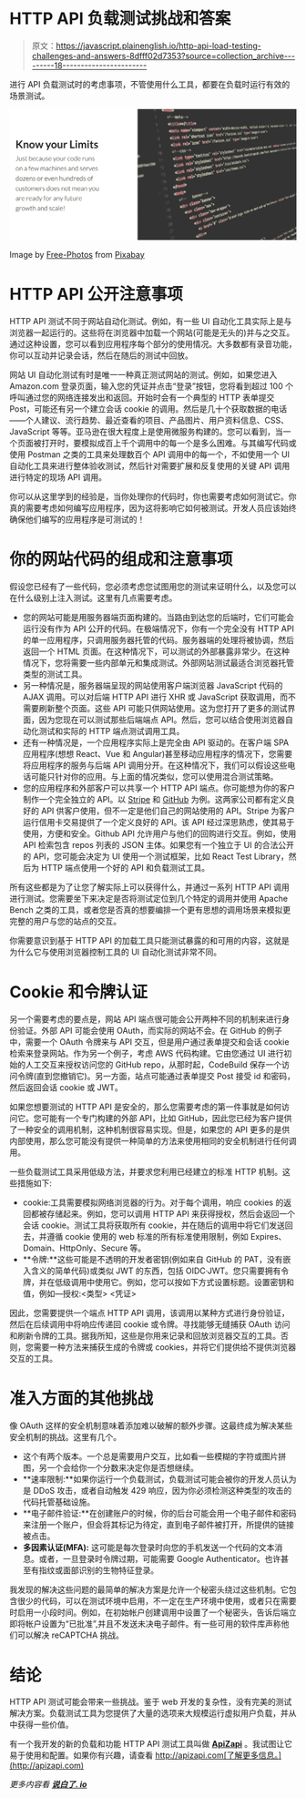# HTTP API 负载测试挑战和答案

> 原文：<https://javascript.plainenglish.io/http-api-load-testing-challenges-and-answers-8dfff02d7353?source=collection_archive---------18----------------------->

进行 API 负载测试时的考虑事项，不管使用什么工具，都要在负载时运行有效的场景测试。

![](img/b495c9393a3fbf16cfedc72987eb3e25.png)

Image by [Free-Photos](https://pixabay.com/photos/?utm_source=link-attribution&amp;utm_medium=referral&amp;utm_campaign=image&amp;utm_content=1209641) from [Pixabay](https://pixabay.com/?utm_source=link-attribution&amp;utm_medium=referral&amp;utm_campaign=image&amp;utm_content=1209641)

# HTTP API 公开注意事项

HTTP API 测试不同于网站自动化测试。例如，有一些 UI 自动化工具实际上是与浏览器一起运行的。这些将在浏览器中加载一个网站(可能是无头的)并与之交互。通过这种设置，您可以看到应用程序每个部分的使用情况。大多数都有录音功能，你可以互动并记录会话，然后在随后的测试中回放。

网站 UI 自动化测试有时是唯一一种真正测试网站的测试。例如，如果您进入 Amazon.com 登录页面，输入您的凭证并点击“登录”按钮，您将看到超过 100 个呼叫通过您的网络连接发出和返回。开始时会有一个典型的 HTTP 表单提交 Post，可能还有另一个建立会话 cookie 的调用。然后是几十个获取数据的电话——个人建议、流行趋势、最近查看的项目、产品图片、用户资料信息、CSS、JavaScript 等等。亚马逊在很大程度上是使用微服务构建的。您可以看到，当一个页面被打开时，要模拟成百上千个调用中的每一个是多么困难。与其编写代码或使用 Postman 之类的工具来处理数百个 API 调用中的每一个，不如使用一个 UI 自动化工具来进行整体验收测试，然后针对需要扩展和反复使用的关键 API 调用进行特定的现场 API 调用。

你可以从这里学到的经验是，当你处理你的代码时，你也需要考虑如何测试它。你真的需要考虑如何编写应用程序，因为这将影响它如何被测试。开发人员应该始终确保他们编写的应用程序是可测试的！

# 你的网站代码的组成和注意事项

假设您已经有了一些代码，您必须考虑您试图用您的测试来证明什么，以及您可以在什么级别上注入测试。这里有几点需要考虑。

*   您的网站可能是用服务器端页面构建的。当路由到达您的后端时，它们可能会运行没有作为 API 公开的代码。在极端情况下，你有一个完全没有 HTTP API 的单一应用程序，只调用服务器托管的代码。服务器端的处理将被协调，然后返回一个 HTML 页面。在这种情况下，可以测试的外部暴露非常少。在这种情况下，您将需要一些内部单元和集成测试。外部网站测试最适合浏览器托管类型的测试工具。
*   另一种情况是，服务器端呈现的网站使用客户端浏览器 JavaScript 代码的 AJAX 调用。可以对后端 HTTP API 进行 XHR 或 JavaScript 获取调用，而不需要刷新整个页面。这些 API 可能只供网站使用。这为您打开了更多的测试界面，因为您现在可以测试那些后端端点 API。然后，您可以结合使用浏览器自动化测试和实际的 HTTP 端点测试调用工具。
*   还有一种情况是，一个应用程序实际上是完全由 API 驱动的。在客户端 SPA 应用程序(想想 React、Vue 和 Angular)甚至移动应用程序的情况下，您需要将应用程序的服务与后端 API 调用分开。在这种情况下，我们可以假设这些电话可能只针对你的应用。与上面的情况类似，您可以使用混合测试策略。
*   您的应用程序和外部客户可以共享一个 HTTP API 端点。你可能想为你的客户制作一个完全独立的 API。以 [Stripe](https://stripe.com/) 和 [GitHub](https://github.com/) 为例。这两家公司都有定义良好的 API 供客户使用，但不一定是他们自己的网站使用的 API。Stripe 为客户运行信用卡交易提供了一个定义良好的 API。该 API 经过深思熟虑，使其易于使用，方便和安全。Github API 允许用户与他们的回购进行交互。例如，使用 API 检索包含 repos 列表的 JSON 主体。如果您有一个独立于 UI 的合法公开的 API，您可能会决定为 UI 使用一个测试框架，比如 React Test Library，然后为 HTTP 端点使用一个好的 API 和负载测试工具。

所有这些都是为了让您了解实际上可以获得什么，并通过一系列 HTTP API 调用进行测试。您需要坐下来决定是否将测试定位到几个特定的调用并使用 Apache Bench 之类的工具，或者您是否真的想要编排一个更有思想的调用场景来模拟更完整的用户与您的站点的交互。

你需要意识到基于 HTTP API 的加载工具只能测试暴露的和可用的内容，这就是为什么它与使用浏览器控制工具的 UI 自动化测试非常不同。

# Cookie 和令牌认证

另一个需要考虑的要点是，网站 API 端点很可能会公开两种不同的机制来进行身份验证。外部 API 可能会使用 OAuth，而实际的网站不会。在 GitHub 的例子中，需要一个 OAuth 令牌来与 API 交互，但是用户通过表单提交和会话 cookie 检索来登录网站。作为另一个例子，考虑 AWS 代码构建。它由您通过 UI 进行初始的人工交互来授权访问您的 GitHub repo，从那时起，CodeBuild 保存一个访问令牌(直到您撤销它)。另一方面，站点可能通过表单提交 Post 接受 id 和密码，然后返回会话 cookie 或 JWT。

如果您想要测试的 HTTP API 是安全的，那么您需要考虑的第一件事就是如何访问它。您可能有一个专门构建的外部 API，比如 GitHub，因此您已经为客户提供了一种安全的调用机制，这种机制很容易实现。但是，如果您的 API 更多的是供内部使用，那么您可能没有提供一种简单的方法来使用相同的安全机制进行任何调用。

一些负载测试工具采用低级方法，并要求您利用已经建立的标准 HTTP 机制。这些措施如下:

*   cookie:工具需要模拟网络浏览器的行为。对于每个调用，响应 cookies 的返回都被存储起来。例如，您可以调用 HTTP API 来获得授权，然后会返回一个会话 cookie。测试工具将获取所有 cookie，并在随后的调用中将它们发送回去，并遵循 cookie 使用的 web 标准的所有标准使用限制，例如 Expires、Domain、HttpOnly、Secure 等。
*   **令牌:**这些可能是不透明的开发者密钥(例如来自 GitHub 的 PAT，没有嵌入含义的简单代码)或类似 JWT 的东西，包括 OIDC·JWT。您只需要拥有令牌，并在低级调用中使用它。例如，您可以按如下方式设置标题。设置密钥和值，例如—授权:<类型> <凭证>

因此，您需要提供一个端点 HTTP API 调用，该调用以某种方式进行身份验证，然后在后续调用中将响应传递回 cookie 或令牌。寻找能够无缝捕获 OAuth 访问和刷新令牌的工具。据我所知，这些是你用来记录和回放浏览器交互的工具。否则，您需要一种方法来捕获生成的令牌或 cookies，并将它们提供给不提供浏览器交互的工具。

# 准入方面的其他挑战

像 OAuth 这样的安全机制意味着添加难以破解的额外步骤。这最终成为解决某些安全机制的挑战。这里有几个。

*   这个有两个版本。一个总是需要用户交互，比如看一些模糊的字符或图片拼图，另一个会给你一个分数来决定你是否想继续。
*   **速率限制:**如果你运行一个负载测试，负载测试可能会被你的开发人员认为是 DDoS 攻击，或者自动触发 429 响应，因为你必须检测这种类型的攻击的代码托管基础设施。
*   **电子邮件验证:**在创建账户的时候，你的后台可能会用一个电子邮件和密码来注册一个账户，但会将其标记为待定，直到电子邮件被打开，所提供的链接被点击。
*   **多因素认证(MFA):** 这可能是每次登录时向您的手机发送一个代码的文本消息。或者，一旦登录时令牌过期，可能需要 Google Authenticator。也许甚至有指纹或面部识别的生物特征登录。

我发现的解决这些问题的最简单的解决方案是允许一个秘密头绕过这些机制。它包含很少的代码，可以在测试环境中启用，不一定在生产环境中使用，或者只在需要时启用一小段时间。例如，在初始帐户创建调用中设置了一个秘密头，告诉后端立即将帐户设置为“已批准”,并且不发送未决电子邮件。有一些可用的软件库声称他们可以解决 reCAPTCHA 挑战。

# 结论

HTTP API 测试可能会带来一些挑战。鉴于 web 开发的复杂性，没有完美的测试解决方案。负载测试工具为您提供了大量的选项来大规模运行虚拟用户负载，并从中获得一些价值。

有一个我开发的新的负载和功能 HTTP API 测试工具叫做 [**ApiZapi**](/http-api-load-testing-challenges-and-answers-8dfff02d7353) 。我试图让它易于使用和配置。如果你有兴趣，请查看 http://apizapi.com[了解更多信息。](http://apizapi.com)

*更多内容看* [***说白了. io***](http://plainenglish.io/)